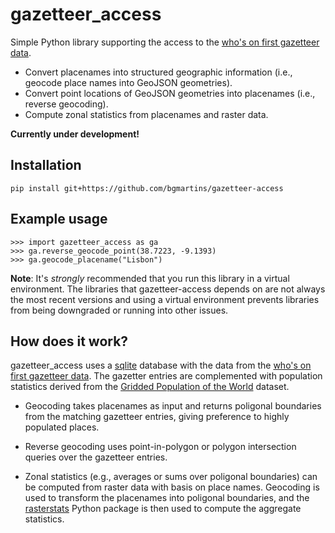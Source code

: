 # gazetteer_access

Simple Python library supporting the access to the [who's on first gazetteer data](https://geocode.earth/data/whosonfirst/combined/). 

* Convert placenames into structured geographic information (i.e., geocode place names into GeoJSON geometries).
* Convert point locations of GeoJSON geometries into placenames (i.e., reverse geocoding).
* Compute zonal statistics from placenames and raster data.

**Currently under development!** 

Installation
-------------

```
pip install git+https://github.com/bgmartins/gazetteer-access
```

Example usage
-------------

```
>>> import gazetteer_access as ga
>>> ga.reverse_geocode_point(38.7223, -9.1393)
>>> ga.geocode_placename("Lisbon")
```

**Note**: It's *strongly* recommended that you run this library in a virtual environment. The libraries that gazetteer-access depends on are not always the most recent versions and using a virtual environment prevents libraries from being downgraded or running into other issues.

How does it work?
-----------------

gazetteer_access uses a [sqlite](https://sqlite.org/index.html) database with the data from the [who's on first gazetteer data](https://geocode.earth/data/whosonfirst/combined/). 
The gazetter entries are complemented with population statistics derived from the [Gridded Population of the World](https://sedac.ciesin.columbia.edu/data/collection/gpw-v4) dataset. 

- Geocoding takes placenames as input and returns poligonal boundaries from the matching gazetteer entries, giving preference to highly populated places.

- Reverse geocoding uses point-in-polygon or polygon intersection queries over the gazetteer entries.

- Zonal statistics (e.g., averages or sums over poligonal boundaries) can be computed from raster data with basis on place names. Geocoding is used to transform the placenames into poligonal boundaries, and the [rasterstats](https://pythonhosted.org/rasterstats/) Python package is then used to compute the aggregate statistics.
